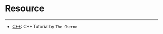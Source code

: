 # Resource
---

- [C++](https://www.youtube.com/playlist?list=PLlrATfBNZ98dudnM48yfGUldqGD0S4FFb): C++ Tutorial by `The Cherno`

